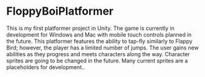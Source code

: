 # FloppyBoiPlatformer

This is my first platformer project in Unity. The game is currently in development for Windows and Mac with mobile touch controls planned in the future. This platformer features the ability to tap-fly similarly to Flappy Bird; however, the player has a limited number of jumps. The user gains new abilities as they progress and meets characters along the way. Character sprites are going to be changed in the future. Many current sprites are a placeholders for development..
